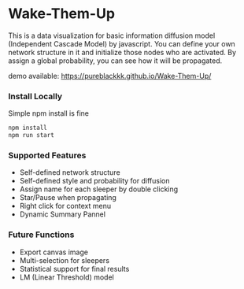 # Wake-Them-Up
This is a data visualization for basic information diffusion model (Independent Cascade Model) by javascript.
You can define your own network structure in it and initialize those nodes who are activated. By assign a global probability, you can see how it will be propagated.

demo available: https://pureblackkk.github.io/Wake-Them-Up/

### Install Locally
Simple npm install is fine
```bash
npm install
npm run start
```

### Supported Features
+ Self-defined network structure
+ Self-defined style and probability for diffusion
+ Assign name for each sleeper by double clicking
+ Star/Pause when propagating
+ Right click for context menu
+ Dynamic Summary Pannel

### Future Functions
+ Export canvas image
+ Multi-selection for sleepers
+ Statistical support for final results
+ LM (Linear Threshold) model
